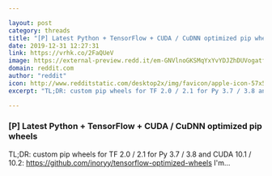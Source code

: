 ```yaml
---

layout: post
category: threads
title: "[P] Latest Python + TensorFlow + CUDA / CuDNN optimized pip wheels"
date: 2019-12-31 12:27:31
link: https://vrhk.co/2FaQUeV
image: https://external-preview.redd.it/em-GNVlnoGKSMqYxYvYDJZhDUVogatfMz7PCULXXXhs.jpg?width=400&height=209.42408377&auto=webp&s=ba0fb8df770e360c5d71b84208e29986ba8470ba
domain: reddit.com
author: "reddit"
icon: http://www.redditstatic.com/desktop2x/img/favicon/apple-icon-57x57.png
excerpt: "TL;DR: custom pip wheels for TF 2.0 / 2.1 for Py 3.7 / 3.8 and CUDA 10.1 / 10.2: <https://github.com/inoryy/tensorflow-optimized-wheels> I'm..."

---
```


### [P] Latest Python + TensorFlow + CUDA / CuDNN optimized pip wheels

TL;DR: custom pip wheels for TF 2.0 / 2.1 for Py 3.7 / 3.8 and CUDA 10.1 / 10.2: <https://github.com/inoryy/tensorflow-optimized-wheels> I'm...
